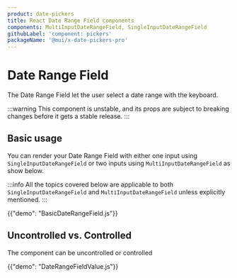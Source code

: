 ```yaml
---
product: date-pickers
title: React Date Range Field components
components: MultiInputDateRangeField, SingleInputDateRangeField
githubLabel: 'component: pickers'
packageName: '@mui/x-date-pickers-pro'
---
```


# Date Range Field [<span class="plan-pro"></span>](https://mui.com/store/items/mui-x-pro/)

<p class="description">The Date Range Field let the user select a date range with the keyboard.</p>

:::warning
This component is unstable, and its props are subject to breaking changes before it gets a stable release.
:::

## Basic usage

You can render your Date Range Field with either one input using `SingleInputDateRangeField`
or two inputs using `MultiInputDateRangeField` as show below.

:::info
All the topics covered below are applicable to both `SingleInputDateRangeField` and `MultiInputDateRangeField` unless explicitly mentioned.
:::

{{"demo": "BasicDateRangeField.js"}}

## Uncontrolled vs. Controlled

The component can be uncontrolled or controlled

{{"demo": "DateRangeFieldValue.js"}}
